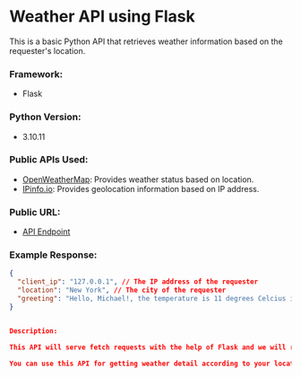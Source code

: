 # Weather API using Flask

This is a basic Python API that retrieves weather information based on the requester's location.

### Framework:
- Flask

### Python Version:
- 3.10.11

### Public APIs Used:
- [OpenWeatherMap](https://openweathermap.org): Provides weather status based on location.
- [IPinfo.io](https://ipinfo.io): Provides geolocation information based on IP address.

### Public URL:
- [API Endpoint]()

### Example Response:
```json
{
  "client_ip": "127.0.0.1", // The IP address of the requester
  "location": "New York", // The city of the requester
  "greeting": "Hello, Michael!, the temperature is 11 degrees Celcius in New York"
}


Description:

This API will serve fetch requests with the help of Flask and we will receive weather data at OpenWeatherMap, based on the city which is derived from given IP address by usign IPinfo. io. It then sends back a JSON object with their IP, city location and an introduced statement followd by the temp in that part of ith world

You can use this API for getting weather detail according to your location.